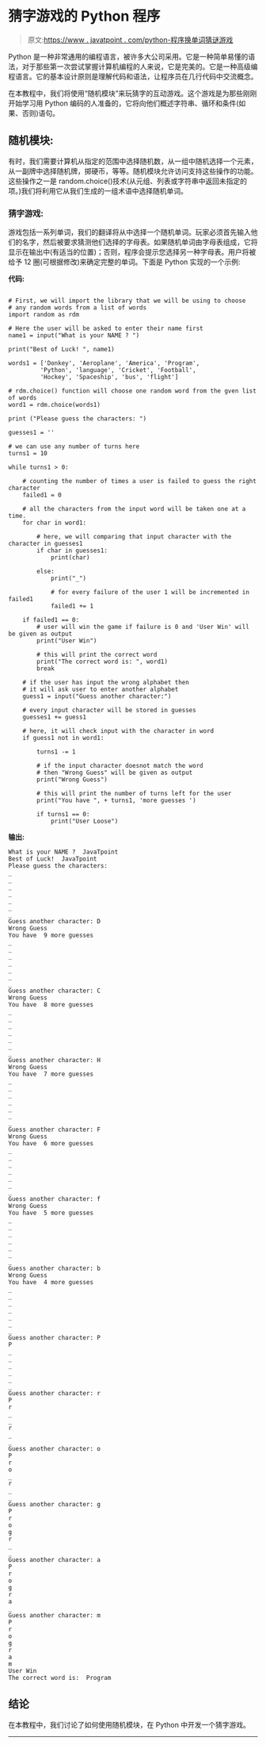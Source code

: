 # 猜字游戏的 Python 程序

> 原文:[https://www . javatpoint . com/python-程序换单词猜谜游戏](https://www.javatpoint.com/python-program-for-word-guessing-game)

Python 是一种非常通用的编程语言，被许多大公司采用。它是一种简单易懂的语法，对于那些第一次尝试掌握计算机编程的人来说，它是完美的。它是一种高级编程语言。它的基本设计原则是理解代码和语法，让程序员在几行代码中交流概念。

在本教程中，我们将使用“随机模块”来玩猜字的互动游戏。这个游戏是为那些刚刚开始学习用 Python 编码的人准备的，它将向他们概述字符串、循环和条件(如果、否则)语句。

## 随机模块:

有时，我们需要计算机从指定的范围中选择随机数，从一组中随机选择一个元素，从一副牌中选择随机牌，掷硬币，等等。随机模块允许访问支持这些操作的功能。这些操作之一是 random.choice()技术(从元组、列表或字符串中返回未指定的项。)我们将利用它从我们生成的一组术语中选择随机单词。

### 猜字游戏:

游戏包括一系列单词，我们的翻译将从中选择一个随机单词。玩家必须首先输入他们的名字，然后被要求猜测他们选择的字母表。如果随机单词由字母表组成，它将显示在输出中(有适当的位置)；否则，程序会提示您选择另一种字母表。用户将被给予 12 圈(可根据修改)来确定完整的单词。下面是 Python 实现的一个示例:

**代码:**

```

# First, we will import the library that we will be using to choose
# any random words from a list of words
import random as rdm

# Here the user will be asked to enter their name first
name1 = input("What is your NAME ? ")

print("Best of Luck! ", name1)

words1 = ['Donkey', 'Aeroplane', 'America', 'Program',
         'Python', 'language', 'Cricket', 'Football',
         'Hockey', 'Spaceship', 'bus', 'flight']

# rdm.choice() function will choose one random word from the gven list of words
word1 = rdm.choice(words1)

print ("Please guess the characters: ")

guesses1 = ''

# we can use any number of turns here
turns1 = 10

while turns1 > 0:

    # counting the number of times a user is failed to guess the right character
    failed1 = 0

    # all the characters from the input word will be taken one at a time.
    for char in word1:

        # here, we will comparing that input character with the character in guesses1
        if char in guesses1:
            print(char)

        else:
            print("_")

            # for every failure of the user 1 will be incremented in failed1
            failed1 += 1

    if failed1 == 0:
        # user will win the game if failure is 0 and 'User Win' will be given as output
        print("User Win")

        # this will print the correct word
        print("The correct word is: ", word1)
        break

    # if the user has input the wrong alphabet then
    # it will ask user to enter another alphabet
    guess1 = input("Guess another character:")

    # every input character will be stored in guesses
    guesses1 += guess1

    # here, it will check input with the character in word
    if guess1 not in word1:

        turns1 -= 1

        # if the input character doesnot match the word
        # then "Wrong Guess" will be given as output
        print("Wrong Guess")

        # this will print the number of turns left for the user
        print("You have ", + turns1, 'more guesses ')

        if turns1 == 0:
            print("User Loose")

```

**输出:**

```
What is your NAME ?  JavaTpoint
Best of Luck!  JavaTpoint
Please guess the characters: 
_
_
_
_
_
_
_
Guess another character: D
Wrong Guess
You have  9 more guesses 
_
_
_
_
_
_
_
Guess another character: C
Wrong Guess
You have  8 more guesses 
_
_
_
_
_
_
_
Guess another character: H
Wrong Guess
You have  7 more guesses 
_
_
_
_
_
_
_
Guess another character: F
Wrong Guess
You have  6 more guesses 
_
_
_
_
_
_
_
Guess another character: f
Wrong Guess
You have  5 more guesses 
_
_
_
_
_
_
_
Guess another character: b
Wrong Guess
You have  4 more guesses 
_
_
_
_
_
_
_
Guess another character: P
P
_
_
_
_
_
_
Guess another character: r
P
r
_
_
r
_
_
Guess another character: o
P
r
o
_
r
_
_
Guess another character: g
P
r
o
g
r
_
_
Guess another character: a
P
r
o
g
r
a
_
Guess another character: m
P
r
o
g
r
a
m
User Win
The correct word is:  Program

```

## 结论

在本教程中，我们讨论了如何使用随机模块，在 Python 中开发一个猜字游戏。

* * *